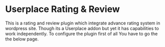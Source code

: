 # Userplace Rating & Review

This is a rating and review plugin which integrate advance rating system in wordpress site. Though its a Userplace addon but yet it has capabilities to work independently. To configure the plugin first of all You have to go the the below page.





